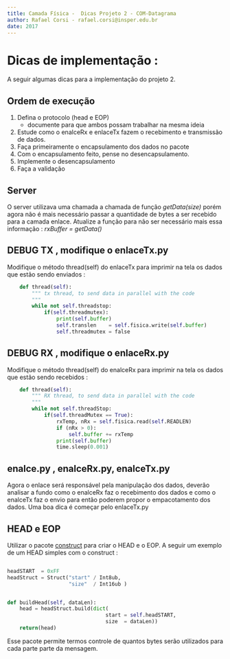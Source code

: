 ```yaml
---
title: Camada Física -  Dicas Projeto 2 - COM-Datagrama 
author: Rafael Corsi - rafael.corsi@insper.edu.br
date: 2017
---
```


# Dicas de implementação :

A seguir algumas dicas para a implementação do projeto 2.

## Ordem de execução

1. Defina o protocolo (head e EOP)
    - documente para que ambos possam trabalhar na mesma ideia
1. Estude como o enalceRx e enlaceTx fazem o recebimento e transmissão de dados.
1. Faça primeiramente o encapsulamento dos dados no pacote
1. Com o encapsulamento feito, pense no desencapsulamento.
1. Implemente o desencapsulamento 
1. Faça a validação

## Server

O server utilizava uma chamada a chamada de função *getData(size)* porém agora não é mais necessário passar a quantidade de bytes a ser recebido para a camada enlace. Atualize a função para não ser necessário mais essa informação : *rxBuffer = getData()*

## DEBUG TX , modifique o enlaceTx.py

Modifique o método thread(self) do enlaceTx para imprimir na tela os dados que estão sendo enviados :

```python
    def thread(self):
        """ tx thread, to send data in parallel with the code
        """
        while not self.threadstop:
            if(self.threadmutex):
                print(self.buffer)
                self.translen    = self.fisica.write(self.buffer)
                self.threadmutex = false
```

## DEBUG RX , modifique o enlaceRx.py

Modifique o método thread(self) do enalceRx para imprimir na tela os dados que estão sendo recebidos :

```python
    def thread(self):
        """ RX thread, to send data in parallel with the code
        """
        while not self.threadStop:
            if(self.threadMutex == True):
                rxTemp, nRx = self.fisica.read(self.READLEN)
                if (nRx > 0):
                    self.buffer += rxTemp
                print(self.buffer)
                time.sleep(0.001)
```

## enalce.py , enalceRx.py, enalceTx.py

Agora o enlace será responsável pela manipulação dos dados, deverão analisar a fundo como o enalceRx faz o recebimento dos dados e como o enalceTx faz o envio para então poderem propor o empacotamento dos dados. Uma boa dica é começar pelo enlaceTx.py

## HEAD e EOP

Utilizar o pacote [construct](https://construct.readthedocs.io/en/latest/) para criar o HEAD e o EOP. A seguir um exemplo de um HEAD simples com o construct : 

```python

headSTART  = 0xFF 
headStruct = Struct("start" / Int8ub,
                    "size"  / Int16ub )


def buildHead(self, dataLen):
    head = headStruct.build(dict(
                                start = self.headSTART,
                                size  = dataLen))
    return(head)
```

Esse pacote permite termos controle de quantos bytes serão utilizados para cada parte parte da mensagem.

